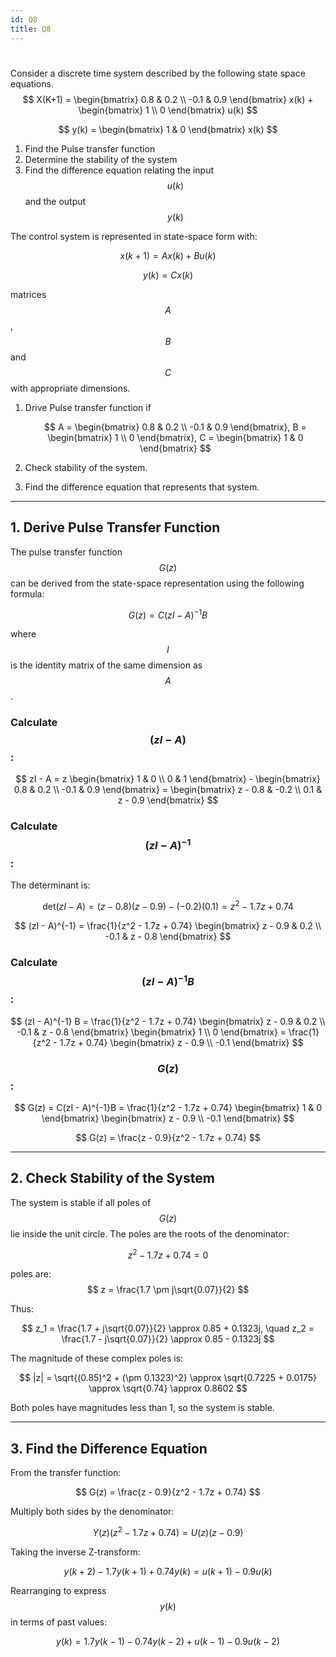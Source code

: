```yaml
---
id: Q8
title: Q8
---
```


#

Consider a discrete time system described by the following state space equations.
$$
X(K+1) = \begin{bmatrix} 0.8 & 0.2 \\ -0.1 & 0.9 \end{bmatrix} x(k) + \begin{bmatrix} 1 \\ 0 \end{bmatrix} u(k)
$$

$$
y(k) = \begin{bmatrix} 1 & 0 \end{bmatrix} x(k)
$$

1. Find the Pulse transfer function
2. Determine the stability of the system
3. Find the difference equation relating the input $$u(k)$$ and the output $$y(k)$$


The control system is represented in state-space form with:

$$
x(k+1) = Ax(k) + Bu(k)
$$

$$
y(k) = Cx(k)
$$

matrices $$A$$, $$B$$ and $$C$$ with appropriate dimensions.

1. Drive Pulse transfer function if

    $$
    A = \begin{bmatrix} 0.8 & 0.2 \\ -0.1 & 0.9 \end{bmatrix}, B = \begin{bmatrix} 1 \\ 0 \end{bmatrix}, C = \begin{bmatrix} 1 & 0 \end{bmatrix}
    $$
2. Check stability of the system.
3. Find the difference equation that represents that system.

---

## 1. Derive Pulse Transfer Function

The pulse transfer function $$G(z)$$ can be derived from the state-space representation using the following formula:

$$
G(z) = C(zI - A)^{-1}B
$$

where $$I$$ is the identity matrix of the same dimension as $$A$$.

### Calculate $$(zI - A)$$:

$$
zI - A = z \begin{bmatrix} 1 & 0 \\ 0 & 1 \end{bmatrix} - \begin{bmatrix} 0.8 & 0.2 \\ -0.1 & 0.9 \end{bmatrix} = \begin{bmatrix} z - 0.8 & -0.2 \\ 0.1 & z - 0.9 \end{bmatrix}
$$

### Calculate $$(zI - A)^{-1}$$:

The determinant is:

$$
\text{det}(zI - A) = (z - 0.8)(z - 0.9) - (-0.2)(0.1) = z^2 - 1.7z + 0.74
$$

$$
(zI - A)^{-1} = \frac{1}{z^2 - 1.7z + 0.74} \begin{bmatrix} z - 0.9 & 0.2 \\ -0.1 & z - 0.8 \end{bmatrix}
$$

### Calculate $$(zI - A)^{-1} B$$:

$$
(zI - A)^{-1} B = \frac{1}{z^2 - 1.7z + 0.74} \begin{bmatrix} z - 0.9 & 0.2 \\ -0.1 & z - 0.8 \end{bmatrix} \begin{bmatrix} 1 \\ 0 \end{bmatrix} = \frac{1}{z^2 - 1.7z + 0.74} \begin{bmatrix} z - 0.9 \\ -0.1 \end{bmatrix}
$$

### $$G(z)$$:

$$
G(z) = C(zI - A)^{-1}B = \frac{1}{z^2 - 1.7z + 0.74} \begin{bmatrix} 1 & 0 \end{bmatrix} \begin{bmatrix} z - 0.9 \\ -0.1 \end{bmatrix}
$$

$$
G(z) = \frac{z - 0.9}{z^2 - 1.7z + 0.74}
$$

---

## 2. Check Stability of the System

The system is stable if all poles of $$G(z)$$ lie inside the unit circle. The poles are the roots of the denominator:

$$
z^2 - 1.7z + 0.74 = 0
$$

poles are:
$$
z = \frac{1.7 \pm j\sqrt{0.07}}{2}
$$

Thus:

$$
z_1 = \frac{1.7 + j\sqrt{0.07}}{2} \approx 0.85 + 0.1323j, \quad z_2 = \frac{1.7 - j\sqrt{0.07}}{2} \approx 0.85 - 0.1323j
$$

The magnitude of these complex poles is:

$$
|z| = \sqrt{(0.85)^2 + (\pm 0.1323)^2} \approx \sqrt{0.7225 + 0.0175} \approx \sqrt{0.74} \approx 0.8602
$$

Both poles have magnitudes less than 1, so the system is stable.

---

## 3. Find the Difference Equation

From the transfer function:

$$
G(z) = \frac{z - 0.9}{z^2 - 1.7z + 0.74}
$$

Multiply both sides by the denominator:

$$
Y(z)(z^2 - 1.7z + 0.74) = U(z)(z - 0.9)
$$

Taking the inverse Z-transform:

$$
y(k+2) - 1.7y(k+1) + 0.74y(k) = u(k+1) - 0.9u(k)
$$

Rearranging to express $$y(k)$$ in terms of past values:

$$
y(k) = 1.7y(k-1) - 0.74y(k-2) + u(k-1) - 0.9u(k-2)
$$